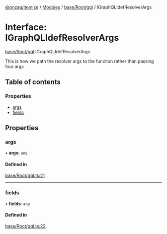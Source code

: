[@onzag/itemize](../README.md) / [Modules](../modules.md) / [base/Root/gql](../modules/base_Root_gql.md) / IGraphQLIdefResolverArgs

# Interface: IGraphQLIdefResolverArgs

[base/Root/gql](../modules/base_Root_gql.md).IGraphQLIdefResolverArgs

This is how we path the resolver args to the function
rather than passing four args

## Table of contents

### Properties

- [args](base_Root_gql.IGraphQLIdefResolverArgs.md#args)
- [fields](base_Root_gql.IGraphQLIdefResolverArgs.md#fields)

## Properties

### args

• **args**: `any`

#### Defined in

[base/Root/gql.ts:21](https://github.com/onzag/itemize/blob/a24376ed/base/Root/gql.ts#L21)

___

### fields

• **fields**: `any`

#### Defined in

[base/Root/gql.ts:22](https://github.com/onzag/itemize/blob/a24376ed/base/Root/gql.ts#L22)
